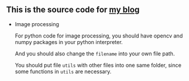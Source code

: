 ## This is the source code for [my blog](xststone.github.io)

- Image processing

    For python code for image processing, you should have opencv and numpy packages in your python interpreter. 

    And you should also change the `filename` into your own file path.

    You should put file `utils` with other files into one same folder, since some functions in `utils` are necessary.